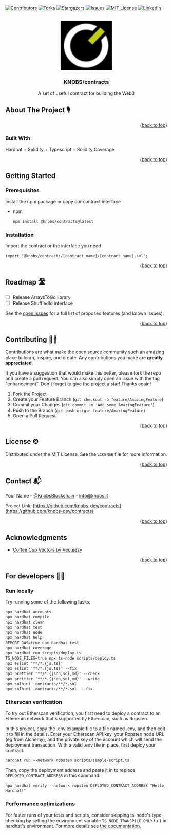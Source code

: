 <div id="top"></div>

[![Contributors][contributors-shield]][contributors-url]
[![Forks][forks-shield]][forks-url]
[![Stargazers][stars-shield]][stars-url]
[![Issues][issues-shield]][issues-url]
[![MIT License][license-shield]][license-url]
[![LinkedIn][linkedin-shield]][linkedin-url]



<!-- PROJECT LOGO -->
<br />
<div align="center">
  <a href="https://github.com/knobs-dev/arrays-to-go">
    <img src="docs/images/KNOBS.png" alt="Logo" width="160">
  </a>

  <h3 align="center">KNOBS/contracts</h3>

  <p align="center">
    A set of useful contract for building the Web3
  </p>
</div>



<!-- ABOUT THE PROJECT -->
## About The Project 🎙️

<p align="right">(<a href="#top">back to top</a>)</p>

### Built With 

Hardhat + Solidity + Typescript + Solidity Coverage

<p align="right">(<a href="#top">back to top</a>)</p>

<!-- GETTING STARTED -->
## Getting Started

### Prerequisites

Install the npm package or copy our contract interface
* npm
  ```sh
  npm install @knobs/contracts@latest
  ```

### Installation

Import the contract or the interface you need

```solidity
import "@knobs/contracts/[contract_name]/[contract_name].sol";
```

<p align="right">(<a href="#top">back to top</a>)</p>

<!-- USAGE EXAMPLES -->

<!-- ROADMAP -->
## Roadmap 🛣️

- [ ] Release ArraysToGo library
- [ ] Release ShuffledId interface

See the [open issues](https://github.com/knobs-dev/contracts/issues) for a full list of proposed features (and known issues).

<p align="right">(<a href="#top">back to top</a>)</p>

<!-- CONTRIBUTING -->
## Contributing 🧑‍🔧

Contributions are what make the open source community such an amazing place to learn, inspire, and create. Any contributions you make are **greatly appreciated**.

If you have a suggestion that would make this better, please fork the repo and create a pull request. You can also simply open an issue with the tag "enhancement".
Don't forget to give the project a star! Thanks again!

1. Fork the Project
2. Create your Feature Branch (`git checkout -b feature/AmazingFeature`)
3. Commit your Changes (`git commit -m 'Add some AmazingFeature'`)
4. Push to the Branch (`git push origin feature/AmazingFeature`)
5. Open a Pull Request

<p align="right">(<a href="#top">back to top</a>)</p>



<!-- LICENSE -->
## License ©️

Distributed under the MIT License. See the `LICENSE` file for more information.

<p align="right">(<a href="#top">back to top</a>)</p>



<!-- CONTACT -->
## Contact 📬

Your Name - [@KnobsBlockchain](https://twitter.com/KnobsBlockchain) - info@knobs.it

Project Link: [https://github.com/knobs-dev/contracts](https://github.com/knobs-dev/contracts)

<p align="right">(<a href="#top">back to top</a>)</p>



<!-- ACKNOWLEDGMENTS -->
## Acknowledgments

* [Coffee Cup Vectors by Vecteezy](https://www.vecteezy.com/free-vector/coffee-cup)

<p align="right">(<a href="#top">back to top</a>)</p>



<!-- MARKDOWN LINKS & IMAGES -->
<!-- https://www.markdownguide.org/basic-syntax/#reference-style-links -->
[contributors-shield]: https://img.shields.io/github/contributors/knobs-dev/arrays-to-go.svg?style=for-the-badge
[contributors-url]: https://github.com/knobs-dev/arrays-to-go/graphs/contributors
[forks-shield]: https://img.shields.io/github/forks/knobs-dev/arrays-to-go.svg?style=for-the-badge
[forks-url]: https://github.com/knobs-dev/arrays-to-go/network/members
[stars-shield]: https://img.shields.io/github/stars/knobs-dev/arrays-to-go.svg?style=for-the-badge
[stars-url]: https://github.com/knobs-dev/arrays-to-go/stargazers
[issues-shield]: https://img.shields.io/github/issues/knobs-dev/arrays-to-go.svg?style=for-the-badge
[issues-url]: https://github.com/knobs-dev/arrays-to-go/issues
[license-shield]: https://img.shields.io/github/license/knobs-dev/arrays-to-go.svg?style=for-the-badge
[license-url]: https://github.com/knobs-dev/arrays-to-go/blob/master/LICENSE.txt
[linkedin-shield]: https://img.shields.io/badge/-LinkedIn-black.svg?style=for-the-badge&logo=linkedin&colorB=555
[linkedin-url]: https://www.linkedin.com/company/knobs-blockchain/



## For developers 👨‍💻
###  Run locally

Try running some of the following tasks:

```shell
npx hardhat accounts
npx hardhat compile
npx hardhat clean
npx hardhat test
npx hardhat node
npx hardhat help
REPORT_GAS=true npx hardhat test
npx hardhat coverage
npx hardhat run scripts/deploy.ts
TS_NODE_FILES=true npx ts-node scripts/deploy.ts
npx eslint '**/*.{js,ts}'
npx eslint '**/*.{js,ts}' --fix
npx prettier '**/*.{json,sol,md}' --check
npx prettier '**/*.{json,sol,md}' --write
npx solhint 'contracts/**/*.sol'
npx solhint 'contracts/**/*.sol' --fix
```

### Etherscan verification

To try out Etherscan verification, you first need to deploy a contract to an Ethereum network that's supported by Etherscan, such as Ropsten.

In this project, copy the .env.example file to a file named .env, and then edit it to fill in the details. Enter your Etherscan API key, your Ropsten node URL (eg from Alchemy), and the private key of the account which will send the deployment transaction. With a valid .env file in place, first deploy your contract:

```shell
hardhat run --network ropsten scripts/sample-script.ts
```

Then, copy the deployment address and paste it in to replace `DEPLOYED_CONTRACT_ADDRESS` in this command:

```shell
npx hardhat verify --network ropsten DEPLOYED_CONTRACT_ADDRESS "Hello, Hardhat!"
```

### Performance optimizations

For faster runs of your tests and scripts, consider skipping ts-node's type checking by setting the environment variable `TS_NODE_TRANSPILE_ONLY` to `1` in hardhat's environment. For more details see [the documentation](https://hardhat.org/guides/typescript.html#performance-optimizations).
